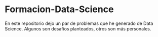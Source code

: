 # Formacion-Data-Science
En este repositorio dejo un par de problemas que he generado de Data Science. Algunos son desafíos planteados, otros son más personales.
